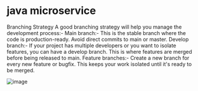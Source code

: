 # java microservice

Branching Strategy
A good branching strategy will help you manage the development process:-
Main branch:- This is the stable branch where the code is production-ready. Avoid direct commits to main or master.
Develop branch:- If your project has multiple developers or you want to isolate features, you can have a develop branch. This is where features are merged before being released to main.
Feature branches:- Create a new branch for every new feature or bugfix. This keeps your work isolated until it's ready to be merged.

![image](https://github.com/user-attachments/assets/b96ed266-1b23-4ec2-a8b1-a4a0efbde942)


